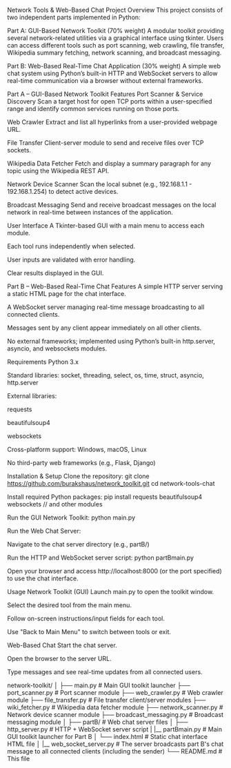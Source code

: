 Network Tools & Web-Based Chat Project
Overview
This project consists of two independent parts implemented in Python:

Part A: GUI-Based Network Toolkit (70% weight)
A modular toolkit providing several network-related utilities via a graphical interface using tkinter. Users can access different tools such as port scanning, web crawling, file transfer, Wikipedia summary fetching, network scanning, and broadcast messaging.

Part B: Web-Based Real-Time Chat Application (30% weight)
A simple web chat system using Python’s built-in HTTP and WebSocket servers to allow real-time communication via a browser without external frameworks.

Part A – GUI-Based Network Toolkit
Features
Port Scanner & Service Discovery
Scan a target host for open TCP ports within a user-specified range and identify common services running on those ports.

Web Crawler
Extract and list all hyperlinks from a user-provided webpage URL.

File Transfer
Client-server module to send and receive files over TCP sockets.

Wikipedia Data Fetcher
Fetch and display a summary paragraph for any topic using the Wikipedia REST API.

Network Device Scanner
Scan the local subnet (e.g., 192.168.1.1 - 192.168.1.254) to detect active devices.

Broadcast Messaging
Send and receive broadcast messages on the local network in real-time between instances of the application.

User Interface
A Tkinter-based GUI with a main menu to access each module.

Each tool runs independently when selected.

User inputs are validated with error handling.

Clear results displayed in the GUI.

Part B – Web-Based Real-Time Chat
Features
A simple HTTP server serving a static HTML page for the chat interface.

A WebSocket server managing real-time message broadcasting to all connected clients.

Messages sent by any client appear immediately on all other clients.

No external frameworks; implemented using Python’s built-in http.server, asyncio, and websockets modules.

Requirements
Python 3.x

Standard libraries: socket, threading, select, os, time, struct, asyncio, http.server

External libraries:

requests

beautifulsoup4

websockets

Cross-platform support: Windows, macOS, Linux

No third-party web frameworks (e.g., Flask, Django)

Installation & Setup
Clone the repository:   git clone https://github.com/burakshaus/network_toolkit.git 
                        cd network-tools-chat

Install required Python packages:  pip install requests beautifulsoup4 websockets // and other modules 

Run the GUI Network Toolkit: python main.py

Run the Web Chat Server:

Navigate to the chat server directory (e.g., partB/)

Run the HTTP and WebSocket server script:  python partBmain.py

Open your browser and access http://localhost:8000 (or the port specified) to use the chat interface.

Usage
Network Toolkit (GUI)
Launch main.py to open the toolkit window.

Select the desired tool from the main menu.

Follow on-screen instructions/input fields for each tool.

Use "Back to Main Menu" to switch between tools or exit.

Web-Based Chat
Start the chat server.

Open the browser to the server URL.

Type messages and see real-time updates from all connected users.

network-toolkit/
│
├── main.py                 # Main GUI toolkit launcher
├── port_scanner.py         # Port scanner module
├── web_crawler.py          # Web crawler module
├── file_transfer.py        # File transfer client/server modules
├── wiki_fetcher.py         # Wikipedia data fetcher module
├── network_scanner.py      # Network device scanner module
├── broadcast_messaging.py  # Broadcast messaging module
│
├── partB/            # Web chat server files
│   ├── http_server.py      # HTTP + WebSocket server script
|   |__ partBmain.py        # Main GUI toolkit launcher for Part B
│   └── index.html          # Static chat interface HTML file
│   |__ web_socket_server.py # The server broadcasts part B's chat message to all connected clients (including the sender)
└── README.md               # This file
